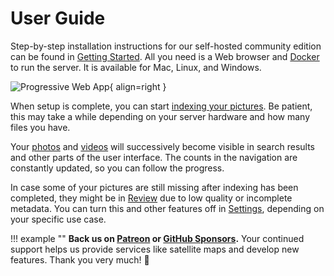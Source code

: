 # User Guide #

Step-by-step installation instructions for our self-hosted community edition can be found
in [Getting Started](../getting-started/index.md). All you need is a Web browser and 
[Docker](https://store.docker.com/search?type=edition&offering=community) to run the server.
It is available for Mac, Linux, and Windows.

![Progressive Web App](https://dl.photoprism.org/img/ui/iphone-search-purple-320px.jpg){ align=right }

When setup is complete, you can start [indexing your pictures](library/index.md).
Be patient, this may take a while depending on your server hardware and how many files you have.

Your [photos](organize/browse.md) and [videos](organize/video.md) will successively become visible 
in search results and other parts of the user interface. The counts in the navigation are constantly 
updated, so you can follow the progress.

In case some of your pictures are still missing after indexing has been completed,
they might be in [Review](organize/review.md) due to low quality or incomplete metadata.
You can turn this and other features off in [Settings](settings/general.md), depending on
your specific use case.

!!! example ""
    **Back us on [Patreon](https://www.patreon.com/photoprism) or [GitHub Sponsors](https://github.com/sponsors/photoprism).**
    Your continued support helps us provide services like satellite maps and develop new features. Thank you very much! 💜

